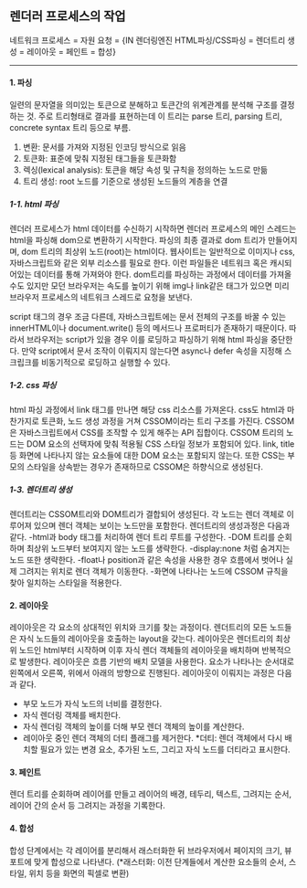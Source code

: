 ## 렌더러 프로세스의 작업

네트워크 프로세스 = 자원 요청 = {IN 렌더링엔진 HTML파싱/CSS파싱 = 렌더트리 생성 = 레이아웃 = 페인트 = 합성}

---

#### 1. 파싱

일련의 문자열을 의미있는 토큰으로 분해하고 토큰간의 위계관계를 분석해 구조를 결정하는 것. 주로 트리형태로 결과를 표현하는데 이 트리는 parse 트리, parsing 트리, concrete syntax 트리 등으로 부름.

1.  변환: 문서를 가져와 지정된 인코딩 방식으로 읽음
2.  토큰화: 표준에 맞춰 지정된 태그들을 토큰화함
3.  렉싱(lexical analysis): 토큰을 해당 속성 및 규칙을 정의하는 노드로 만듦
4.  트리 생성: root 노드를 기준으로 생성된 노드들의 계층을 연결

##### 1-1. html 파싱

렌더러 프로세스가 html 데이터를 수신하기 시작하면 렌더러 프로세스의 메인 스레드는 html을 파싱해 dom으로 변환하기 시작한다. 파싱의 최종 결과로 dom 트리가 만들어지며, dom 트리의 최상위 노드(root)는 html이다.
웹사이트는 일반적으로 이미지나 css, 자바스크립트와 같은 외부 리소스를 필요로 한다. 이런 파일들은 네트워크 혹은 캐시되어있는 데이터를 통해 가져와야 한다. dom트리를 파싱하는 과정에서 데이터를 가져올 수도 있지만 모던 브라우저는 속도를 높이기 위해 img나 link같은 태그가 있으면 미리 브라우저 프로세스의 네트워크 스레드로 요청을 보낸다.

script 태그의 경우 조금 다른데, 자바스크립트에는 문서 전체의 구조를 바꿀 수 있는 innerHTML이나 document.write() 등의 메서드나 프로퍼티가 존재하기 때문이다. 따라서 브라우저는 script가 있을 경우 이를 로딩하고 파싱하기 위해 html 파싱을 중단한다. 만약 script에서 문서 조작이 이뤄지지 않는다면 async나 defer 속성을 지정해 스크립크를 비동기적으로 로딩하고 실행할 수 있다.

##### 1-2. css 파싱

html 파싱 과정에서 link 태그를 만나면 해당 css 리소스를 가져온다. css도 html과 마찬가지로 토큰화, 노드 생성 과정을 거쳐 CSSOM이라는 트리 구조를 가진다. CSSOM은 자바스크립트에서 CSS를 조작할 수 있게 해주는 API 집합이다. CSSOM 트리의 노드는 DOM 요소의 선택자에 맞춰 적용될 CSS 스타일 정보가 포함되어 있다. link, title 등 화면에 나타나지 않는 요소들에 대한 DOM 요소는 포함되지 않는다. 또한 CSS는 부모의 스타일을 상속받는 경우가 존재하므로 CSSOM은 하향식으로 생성된다.

##### 1-3. 렌더트리 생성

렌더트리는 CSSOM트리와 DOM트리가 결합되어 생성된다. 각 노드는 렌더 객체로 이루어져 있으며 렌더 객체는 보이는 노드만을 포함한다. 렌더트리의 생성과정은 다음과 같다.
-html과 body 태그를 처리하여 렌더 트리 루트를 구성한다.
-DOM 트리를 순회하며 최상위 노드부터 보여지지 않는 노드를 생략한다.
-display:none 처럼 숨겨지는 노드 또한 생략한다.
-float나 position과 같은 속성을 사용한 경우 흐름에서 벗어나 실제 그려지는 위치로 렌더 객체가 이동한다. -화면에 나타나는 노드에 CSSOM 규칙을 찾아 일치하는 스타일을 적용한다.

#### 2. 레이아웃

레이아웃은 각 요소의 상대적인 위치와 크기를 찾는 과정이다. 렌더트리의 모든 노드들은 자식 노드들의 레이아웃을 호출하는 layout을 갖는다. 레이아웃은 렌더트리의 최상위 노드인 html부터 시작하며 이후 자식 렌더 객체들의 레이아웃을 배치하며 반복적으로 발생한다.
레이아웃은 흐름 기반의 배치 모델을 사용한다. 요소가 나타나는 순서대로 왼쪽에서 오른쪽, 위에서 아래의 방향으로 진행된다. 레이아웃이 이뤄지는 과정은 다음과 같다.

- 부모 노드가 자식 노드의 너비를 결정한다.
- 자식 렌더링 객체를 배치한다.
- 자식 렌더링 객체의 높이를 더해 부모 렌더 객체의 높이를 계산한다.
- 레이아웃 중인 렌더 객체의 더티 플래그를 제거한다. \*더티: 렌더 객체에서 다시 배치할 필요가 있는 변경 요소, 추가된 노드, 그리고 자식 노드를 더티라고 표시한다.

#### 3. 페인트

렌더 트리를 순회하며 레이어를 만들고 레이어의 배경, 테두리, 텍스트, 그려지는 순서, 레이어 간의 순서 등 그려지는 과정을 기록한다.

#### 4. 합성

합성 단계에서는 각 레이어를 분리해서 래스터화한 뒤 브라우저에서 페이지의 크기, 뷰포트에 맞게 합성으로 나타낸다. (\*래스터화: 이전 단계들에서 계산한 요소들의 순서, 스타일, 위치 등을 화면의 픽셀로 변환)
